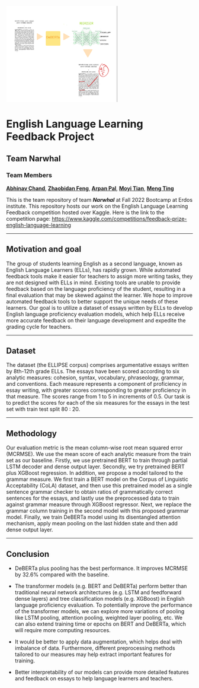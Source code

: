 <img
  src="/images/English Language.jpg"
  title="Pipeline"
  style="display: inline-block; margin: 0 auto; max-width: 300px">


# English Language Learning Feedback Project
## Team Narwhal
### Team Members

[**Abhinav Chand**](https://github.com/AImeetsAG),
[**Zhaobidan Feng**](https://github.com/AmyFengzhao), 
[**Arpan Pal**](https://github.com/arpan-pal), 
[**Moyi Tian**](https://github.com/Moyi-Tian), 
[**Meng Ting**](https://github.com/LineCCC)

This is the team repository of team **_Narwhal_** at Fall 2022 Bootcamp at Erdos institute. 
This repository hosts our work on the English Language Learning Feedback competition hosted over Kaggle.
Here is the link to the competition page: https://www.kaggle.com/competitions/feedback-prize-english-language-learning

---

## Motivation and goal

The group of students learning English as a second language, known as English Language Learners (ELLs), has rapidly grown. While automated feedback tools make it easier for teachers to assign more writing tasks, they are not designed with ELLs in mind. Existing tools are unable to provide feedback based on the language proficiency of the student, resulting in a final evaluation that may be skewed against the learner. We hope to improve automated feedback tools to better support the unique needs of these learners. Our goal is to utilize a dataset of essays written by ELLs to develop English language proficiency evaluation models, which help ELLs receive more accurate feedback on their language development and expedite the grading cycle for teachers.

---

## Dataset 

The dataset (the ELLIPSE corpus) comprises argumentative essays written by 8th-12th grade ELLs. The essays have been scored according to six analytic measures: cohesion, syntax, vocabulary, phraseology, grammar, and conventions. Each measure represents a component of proficiency in essay writing, with greater scores corresponding to greater proficiency in that measure. The scores range from 1 to 5 in increments of 0.5. Our task is to predict the scores for each of the six measures for the essays in the test set with train test split 80 : 20.

---

## Methodology

Our evaluation metric is the mean column-wise root mean squared error (MCRMSE). We use the mean score of each analytic measure from the train set as our baseline. Firstly, we use pretrained BERT to train through partial LSTM decoder and dense output layer. Secondly, we try pretrained BERT plus XGBoost regression. In addition, we propose a model tailored to the grammar measure. We first train a BERT model on the Corpus of Linguistic Acceptability (CoLA) dataset, and then use this pretrained model as a single sentence grammar checker to obtain ratios of grammatically correct sentences for the essays, and lastly use the preprocessed data to train against grammar measure through XGBoost regressor. Next, we replace the grammar column training in the second model with this proposed grammar model. Finally, we train DeBERTa model using its disentangled attention mechanism, apply mean pooling on the last hidden state and then add dense output layer.

---

## Conclusion

- DeBERTa plus pooling has the best performance. It improves MCRMSE by 32.6% compared with the baseline.

- The transformer models (e.g. BERT and DeBERTa) perform better than traditional neural network architectures (e.g. LSTM and feedforward dense layers) and tree classification models (e.g. XGBoost) in English language proficiency evaluation. To potentially improve the performance of the transformer models, we can explore more variations of pooling like LSTM pooling, attention pooling, weighted layer pooling, etc. We can also extend training time or epochs on BERT and DeBERTa, which will require more computing resources.

- It would be better to apply data augmentation, which helps deal with imbalance of data. Furthermore, different preprocessing methods tailored to our measures may help extract important features for training.

- Better interpretability of our models can provide more detailed features and feedback on essays to help language learners and teachers.
